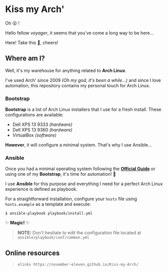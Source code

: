 # Kiss my Arch'

Oh :open_mouth: !

Hello fellow _voyager_, it seems that you've come a long way to be here...

Here! Take this :beer:, cheers!

## Where am I?

Well, it's my warehouse for anything related to **Arch Linux**.

I've used Arch' since 2009 _(Oh my god, it's been a while...)_ and since I love automation, this repository contains my personal touch for Arch Linux.

### Bootstrap

**Bootstrap** is a list of Arch Linux installers that I use for a fresh install. These configurations are available:

 * Dell XPS 13 9333 _(hardware)_
 * Dell XPS 13 9360 _(hardware)_
 * VirtualBox _(software)_

**However**, it will configure a minimal system. That's why I use Ansible...

### Ansible

Once you had a minimal operating system following the **[Official Guide](https://wiki.archlinux.org/index.php/Installation_guide)** or using one of my **Bootstrap**, it's time for automation! :rocket:

I use **Ansible** for this purpose and everything I need for a perfect Arch Linux experience is defined as playbook.

For a straightforward installation, configure your `hosts` file using `hosts.example` as a template and execute:

```
$ ansible-playbook playbook/install.yml
```

:sparkles: **Magic!** :sparkles:

> **NOTE:** Don't hesitate to edit the configuration file located at `ansible/playbook/conf/common.yml`

## Online resources

> `elinks https://november-eleven.github.io/Kiss-my-Arch/`
